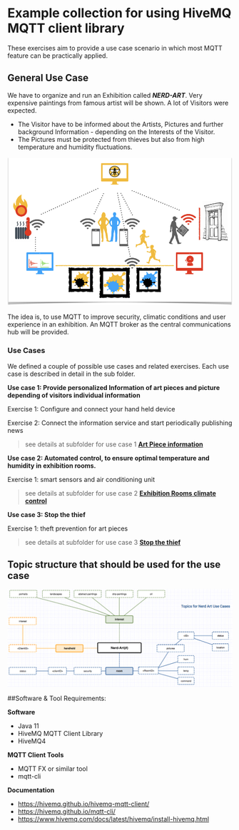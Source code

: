 # Example collection for using HiveMQ MQTT client library
These exercises aim to provide a use case scenario in which most MQTT feature can be practically applied.

## General Use Case

We have to organize and run an Exhibition called **_NERD-ART_**. Very expensive paintings from famous artist will be shown. A lot of Visitors were expected.

* The Visitor have to be informed about the Artists, Pictures and further background Information - depending on the Interests of the Visitor.
* The Pictures must be protected from thieves but also from high temperature and humidity fluctuations. 

![image](nerdart-usecase.png)

[pic1]:https://github.com/ahelmbr/mqtt-nerdart-demo/blob/master/exercise/nerd-art/nerdart-usecase.png

The idea is, to use MQTT to improve security, climatic conditions and user experience in an exhibition.
An MQTT broker as the central communications hub will be provided.

### Use Cases

We defined a couple of possible use cases and related exercises. Each use case is described in detail in the sub folder.

**Use case 1: Provide personalized Information of art pieces and picture depending of visitors individual information** 

Exercise 1: Configure and connect your hand held device

Exercise 2: Connect the information service and start periodically publishing news

>see details at subfolder for use case 1 **[Art Piece information](src/main/java/com/mqttdeepdive/exercise/solution/usecase1)**



**Use case 2: Automated control, to ensure optimal temperature and humidity in exhibition rooms.**

Exercise 1: smart sensors and air conditioning unit

>see details at subfolder for use case 2 **[Exhibition Rooms climate control](src/main/java/com/mqttdeepdive/exercise/solution/usecase2)**



**Use case 3: Stop the thief**

Exercise 1: theft prevention for art pieces

>see details at subfolder for use case 3 **[Stop the thief](src/main/java/com/mqttdeepdive/exercise/solution/usecase3)**


 
## Topic structure that should be used for the use case
![image](nerdart-topics.png)


##Software & Tool Requirements:

**Software**
* Java 11 
* HiveMQ MQTT Client Library 
* HiveMQ4

**MQTT Client Tools**
* MQTT FX or similar tool
* mqtt-cli

**Documentation**
* https://hivemq.github.io/hivemq-mqtt-client/
* https://hivemq.github.io/mqtt-cli/
* https://www.hivemq.com/docs/latest/hivemq/install-hivemq.html